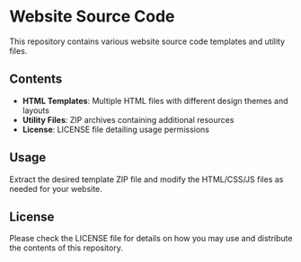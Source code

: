 # Website Source Code

This repository contains various website source code templates and utility files.

## Contents

- **HTML Templates**: Multiple HTML files with different design themes and layouts
- **Utility Files**: ZIP archives containing additional resources
- **License**: LICENSE file detailing usage permissions

## Usage

Extract the desired template ZIP file and modify the HTML/CSS/JS files as needed for your website.

## License

Please check the LICENSE file for details on how you may use and distribute the contents of this repository.
